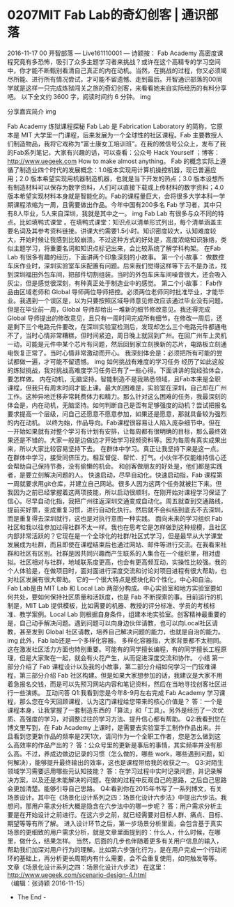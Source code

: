 # 0207MIT Fab Lab的奇幻创客 | 通识部落
2016-11-17 00 开智部落
— Live161110001 —
诗颖按： Fab Academy 高密度课程究竟有多恐怖，吸引了众多主题学习者来挑战？或许在这个高精专的学习空间中，你才能不断甄别看清自己真正的内在动机。当然，在挑战的过程，你又必须竭尽所能、进行所有情况尝试，才可能不留遗憾、走到最后。开智通识部落的00同学就是这样一只完成炼狱闯关之旅的奇幻创客，来看看她来自实际经历的有料分享吧。 以下全文约 3600 字，阅读时间约 6 分钟。
img

分享嘉宾简介
img

Fab Academy 炼狱课程探秘
Fab Lab 是 Fabrication Laboratory 的简称，它原本是 MIT 大学里一门课程，后来发展为一个全球性的社区课程。Fab 主要教授人们制造物品，我将它戏称为“富士康女工培训班”。在我的微信号公众上，发布了我的Fab系列笔记，大家有兴趣的话，可以查看：公众号 Hack Yourself ；博客：http://www.uegeek.com
How to make almost anything。 Fab 的概念实际上遵循了制造业四个时代的发展概念：1.0版本实现用计算机操控机器，现已普遍应用；2.0 版本希望实现用机器制造机器，也就是当下开发的热点；3.0 版本设想所有制造材料可以保存为数字资料，人们可以直接下载或上传材料的数字资料；4.0 版本希望实现材料本身就是智能化的。Fab的课程量巨大，会将很多大学本科一学期课程浓缩为一周，且需要做出作品。今年中国有200多名 Fab 学习者，其中只有8人毕业，5人来自深圳，我就是其中之一。 img Fab Lab 有很多与众不同的特点。比如填鸭式课堂 。在填鸭式课堂：知识点以清单形式列出，每个清单涵盖主要名词及其参考资料链接。讲课大约需要1.5小时。知识密度较大，认知难度较大，开始时候让我感到比较崩溃。不过这种方式的好处是，高度浓缩知识脉络，类似主题学习，将重要名词和知识点标记出来，会比较系统了解学科构架。
在Fab Lab 有很多有趣的经历，下面讲两个印象深刻的小故事。
第一个小故事： 做数控车床作业时，深圳实验室车床配置有问题。后来我们觉得这样等下去不是办法，找到深圳福田外包车间，把部件切割组装。当时的外包车床车间噪音很大，还会吸入灰尘，但是感觉很深刻，有种真正处于制造业中的感觉。
第二个小故事： Fab作品由区域老师和 Global 导师两位导师把控。必须两位老师同时批准毕业，才能毕业。我遇到一个误区是，以为只要按照区域导师意见修改应该通过毕业没有问题。但是在毕业前一周，Global 导师却给出一堆新的细节修改意见。我还得完成 Global 导师提出的修改意见，且只有一周时间完成所有细节。在修改一周后，还是剩下三个电路元件要改，在深圳实验室检测后，发现却怎么三个电路元件都通电不了，当时心情非常糟糕，但时间紧迫，周日晚上就回到广州。在回广州车上灵机一动，可能是元件中某个芯片有问题，然后回到家立刻换新的芯片，电路板立刻通电恢复正常了。当时心情非常激动而开心。
我深刻体会是：必须把所有可能的尝试都做一遍，才可能不留遗憾。 img
如何挑战有难度的学习任务
经历了如此这般的炼狱挑战，我对挑战高难度学习任务已有了一些心得。下面讲讲的我经验体会，要怎样做。
内在动机，无脑坚持。智能制造不是我熟悉领域，且Fab本来是全职课程，但我只有周末时间才能上课。最大的困难是，实验室在深圳，自己却在广州工作。这种异地迁移非常耗费体力和精力。那么针对这么困难的任务，我最深刻的体会是，内在动机，无脑坚持。如何判断自己是否有足够强度的动机？尝试把报名要求提高一个层级，问自己还愿意不愿意参加，如果还是愿意，那就具备较为强烈的内在动机。
以终为始，作品导向。Fab课程很容易让人陷入庞杂细节中。但在一开始如果就有对整个学习有计划有安排，让每周都有很明确的目标，那么最终效果还是不错的。大家一般是边做边才开始学习视频资料等。因为每周有真实成果出来，所以大家比较容易坚持下去。
在群体中学习。真正让我坚持下来是这一点。在群体中学习，接受同侪压力。相互督促、帮忙、打气。小伙伴不仅能维持信心还会帮助自己保持节奏，没有偷懒的机会。 和创客做朋友的好处是，他们都是实践者，是要立刻解决问题的人。
快速启动，尽早自动化。快速启动指，Fab 课程第一周就要求用git仓库，并建立自己网站。很多人因为这两个任务就被拦下来。但我因为之前已经掌握着这两项技能，所以启动很顺利，在刚开始对课程学习保证了信心。尽早自动化指，我把广州往返深圳交通变成自动化。周五就查到交通路线，提前买好票，变成重复习惯，进行自动化执行。然后就不会纠结到底去不去深圳，而是重复得去深圳就行，这也是对执行意图一种实践。
面向未来的学习组织
Fab 社区和我以往参加过得社群不太一样。我也在思考它是怎样做到这种规模，且社区内部非常活跃的？它现在是一个全球化的社群/社区式学习，但是最早从大学课堂发展成为社群，而且即使在课程结束后也通过网站、邮件等进行交流。在我看来社群和社区有区别。社群是因共同兴趣而产生联系的人集合在一个组织里，相对虚拟。社区相对与社群，地域联系度更高，也会有更高频互动，实操性比较强。我的个人体验是，在做项目时，面对面进行深度交流和讨论对项目进程有很大帮助，也对社区发展有很大帮助。
它的一个很大特点是模块化和个性化，中心和自治。 Fab Lab是由 MIT Lab 和 Local Lab 两部分构成。中心实验室和地方实验室要如何共处，要如何保持社区质量和活跃度，也是 Fab 不断探索的事。目前运行的机制是，MIT Lab 提供模板，比如需要的机器、教授的评分标准、学员的考核标准、教学案例。Local Lab 则根据自身条件，组建本地实验室。创客精神最重要的是，自己动手解决问题。遇到问题可以向身边伙伴请教，也可以向Local社区请教，甚至发到 Global 社区请教，培养自己解决问题的能力，也就是自治的能力。 img
此外，Fab lab还是一个多样化容器。 多样化容器指，大家背景都不太相同。这在激发社区活力方面也特别重要。可能有的同学擅长编程，有的同学擅长工程原理，但是大家聚在一起，就会有火花产生，从而促进深度交流和协作。
小结
第一部分介绍了 Fab 课程设计以及我的小故事，第二部分介绍如何学习一门较难课程，第三部分介绍 Fab 社区构建。但是如果大家想参加的话，我建议是大家不用着急报名交钱，而是可以先预习网站内容和笔记资料，然后在当地寻找创客社区进行一些演练。
互动问答
Q1:我看到您是今年8-9月左右完成 Fab Academy 学习课程，那么您在今天回顾课程，认为这门课程给您带来的核心价值是？
答：一个是课程本身，让我掌握了一套制造东西的「算法」和「工具」。另外是经历了一次优质、高强度的学习，对调整过往的学习方法、提升信心都有帮助。
Q2:我看到您在博文里写到，在 Fab Academy 上课时，是需要去实验室手工制作作品出来。并且看到您更新作品的频率是2天1次，请问作为一个全职工作者，您是怎么做到这么高效率的作品产出的？
答：公众号里的更新是事后的事情，其实频率并没有那么高。不过，养成边做边记录的习惯（怎么做的，哪些 work，哪些遇到问题，如何解决），能够提升最终输出的效率，这也是课程带给我的收获之一。
Q3:对陌生领域学习需要运用哪些元认知技能？
答：在学习过程中实时记录问题，并记录解决方案，以及还是未能解决的问题。在做的过程中反观自己的思路，之后自己思路会更加清楚。能够引导自己思路。
Q4:看到你在2015年书写了一系列博文，有关场景设计。其中在《场景化设计系列之四：场景化设计六步法》中提出六步法。我想问，那用户需求分析大概是隐含在六步法中的哪一步呢？
答：用户需求分析主要是在开始设计之前进行。在这六步之前，就已经需要对目标人群、痛点、目标、期望等等有所了解。
进入设计环节之后，第一步场景分析里面，会包含基于真实场景的更细致的用户需求分析，就是文章里面提到的：什么人，什么时候，在哪里，做什么，结果怎样。
当然，后面的几步也伴随着更多有关用户信息的输入，帮助我们加深对用户行为的理解。比如第六步强化行为，是在用户完成一个行动闭环的基础上，再分析更长周期内有什么需要，会不会重复使用，如何触发等等。
文章《场景化设计系列之四：场景化设计六步法》 在这里：http://www.uegeek.com/scenario-design-4.html
（编辑：张诗颖 2016-11-15）
- The End -